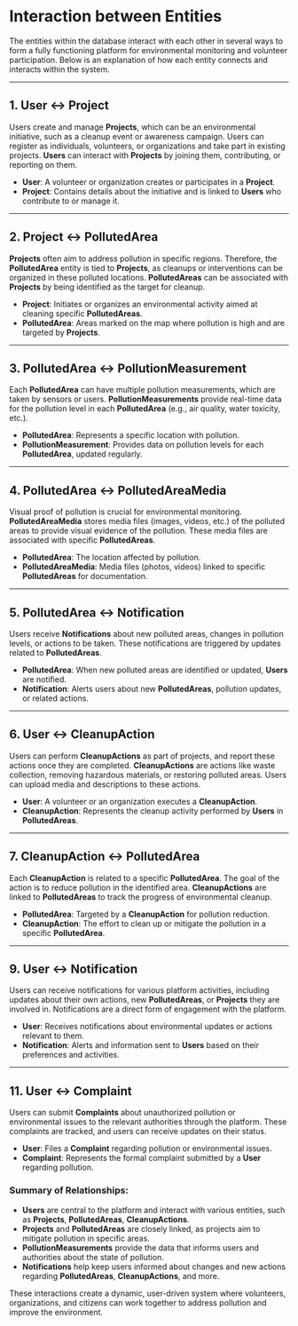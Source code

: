 # Interaction between Entities

The entities within the database interact with each other in several ways to form a fully functioning platform for environmental monitoring and volunteer participation. Below is an explanation of how each entity connects and interacts within the system.

---

## 1. **User** ↔ **Project**  
Users create and manage **Projects**, which can be an environmental initiative, such as a cleanup event or awareness campaign. Users can register as individuals, volunteers, or organizations and take part in existing projects. **Users** can interact with **Projects** by joining them, contributing, or reporting on them.

- **User**: A volunteer or organization creates or participates in a **Project**.
- **Project**: Contains details about the initiative and is linked to **Users** who contribute to or manage it.

---

## 2. **Project** ↔ **PollutedArea**  
**Projects** often aim to address pollution in specific regions. Therefore, the **PollutedArea** entity is tied to **Projects**, as cleanups or interventions can be organized in these polluted locations. **PollutedAreas** can be associated with **Projects** by being identified as the target for cleanup.

- **Project**: Initiates or organizes an environmental activity aimed at cleaning specific **PollutedAreas**.
- **PollutedArea**: Areas marked on the map where pollution is high and are targeted by **Projects**.

---

## 3. **PollutedArea** ↔ **PollutionMeasurement**  
Each **PollutedArea** can have multiple pollution measurements, which are taken by sensors or users. **PollutionMeasurements** provide real-time data for the pollution level in each **PollutedArea** (e.g., air quality, water toxicity, etc.).

- **PollutedArea**: Represents a specific location with pollution.
- **PollutionMeasurement**: Provides data on pollution levels for each **PollutedArea**, updated regularly.

---

## 4. **PollutedArea** ↔ **PollutedAreaMedia**  
Visual proof of pollution is crucial for environmental monitoring. **PollutedAreaMedia** stores media files (images, videos, etc.) of the polluted areas to provide visual evidence of the pollution. These media files are associated with specific **PollutedAreas**.

- **PollutedArea**: The location affected by pollution.
- **PollutedAreaMedia**: Media files (photos, videos) linked to specific **PollutedAreas** for documentation.

---

## 5. **PollutedArea** ↔ **Notification**  
Users receive **Notifications** about new polluted areas, changes in pollution levels, or actions to be taken. These notifications are triggered by updates related to **PollutedAreas**.

- **PollutedArea**: When new polluted areas are identified or updated, **Users** are notified.
- **Notification**: Alerts users about new **PollutedAreas**, pollution updates, or related actions.

---

## 6. **User** ↔ **CleanupAction**  
Users can perform **CleanupActions** as part of projects, and report these actions once they are completed. **CleanupActions** are actions like waste collection, removing hazardous materials, or restoring polluted areas. Users can upload media and descriptions to these actions.

- **User**: A volunteer or an organization executes a **CleanupAction**.
- **CleanupAction**: Represents the cleanup activity performed by **Users** in **PollutedAreas**.

---

## 7. **CleanupAction** ↔ **PollutedArea**  
Each **CleanupAction** is related to a specific **PollutedArea**. The goal of the action is to reduce pollution in the identified area. **CleanupActions** are linked to **PollutedAreas** to track the progress of environmental cleanup.

- **PollutedArea**: Targeted by a **CleanupAction** for pollution reduction.
- **CleanupAction**: The effort to clean up or mitigate the pollution in a specific **PollutedArea**.

---

## 9. **User** ↔ **Notification**  
Users can receive notifications for various platform activities, including updates about their own actions, new **PollutedAreas**, or **Projects** they are involved in. Notifications are a direct form of engagement with the platform.

- **User**: Receives notifications about environmental updates or actions relevant to them.
- **Notification**: Alerts and information sent to **Users** based on their preferences and activities.

---

## 11. **User** ↔ **Complaint**  
Users can submit **Complaints** about unauthorized pollution or environmental issues to the relevant authorities through the platform. These complaints are tracked, and users can receive updates on their status.

- **User**: Files a **Complaint** regarding pollution or environmental issues.
- **Complaint**: Represents the formal complaint submitted by a **User** regarding pollution.

### Summary of Relationships:
- **Users** are central to the platform and interact with various entities, such as **Projects**, **PollutedAreas**, **CleanupActions**.
- **Projects** and **PollutedAreas** are closely linked, as projects aim to mitigate pollution in specific areas.
- **PollutionMeasurements** provide the data that informs users and authorities about the state of pollution.
- **Notifications** help keep users informed about changes and new actions regarding **PollutedAreas**, **CleanupActions**, and more.

These interactions create a dynamic, user-driven system where volunteers, organizations, and citizens can work together to address pollution and improve the environment.
